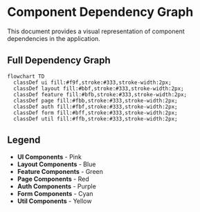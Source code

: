 # Component Dependency Graph

This document provides a visual representation of component dependencies in the application.

## Full Dependency Graph

```mermaid
flowchart TD
  classDef ui fill:#f9f,stroke:#333,stroke-width:2px;
  classDef layout fill:#bbf,stroke:#333,stroke-width:2px;
  classDef feature fill:#bfb,stroke:#333,stroke-width:2px;
  classDef page fill:#fbb,stroke:#333,stroke-width:2px;
  classDef auth fill:#fbf,stroke:#333,stroke-width:2px;
  classDef form fill:#bff,stroke:#333,stroke-width:2px;
  classDef util fill:#ffb,stroke:#333,stroke-width:2px;
```

## Legend

- **UI Components** - Pink
- **Layout Components** - Blue
- **Feature Components** - Green
- **Page Components** - Red
- **Auth Components** - Purple
- **Form Components** - Cyan
- **Util Components** - Yellow
